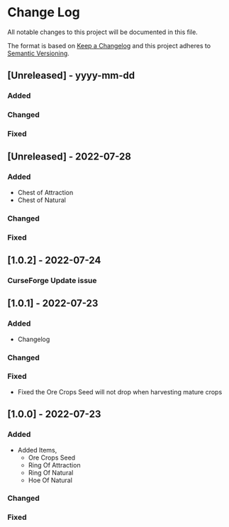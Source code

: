 
# Change Log
All notable changes to this project will be documented in this file.

The format is based on [Keep a Changelog](http://keepachangelog.com/)
and this project adheres to [Semantic Versioning](http://semver.org/).



## [Unreleased] - yyyy-mm-dd
### Added
### Changed
### Fixed

## [Unreleased] - 2022-07-28
### Added

- Chest of Attraction
- Chest of Natural

### Changed
### Fixed

## [1.0.2] - 2022-07-24
### CurseForge Update issue

## [1.0.1] - 2022-07-23
### Added
* Changelog
### Changed
### Fixed
* Fixed the Ore Crops Seed will not drop when harvesting mature crops

## [1.0.0] - 2022-07-23
### Added
* Added Items, 
  * Ore Crops Seed
  * Ring Of Attraction 
  * Ring Of Natural 
  * Hoe Of Natural
### Changed
### Fixed